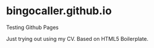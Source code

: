 bingocaller.github.io
=====================

Testing Github Pages

Just trying out using my CV.
Based on HTML5 Boilerplate.
